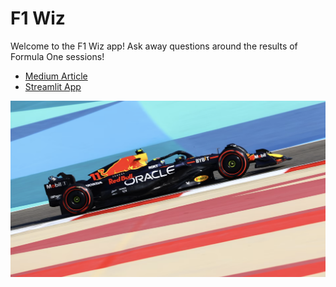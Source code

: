 # F1 Wiz

Welcome to the F1 Wiz app! Ask away questions around the results of Formula One sessions! 

- [Medium Article](https://tanulmathur.medium.com/f1-wiz-insights-powered-by-llms-and-langchain-fdb9edac39d0) 
- [Streamlit App](https://f1-wiz.streamlit.app/)

![The Red Bull RB19!](rb19.png)
